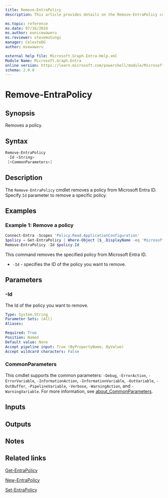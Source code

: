 ```yaml
---
title: Remove-EntraPolicy
description: This article provides details on the Remove-EntraPolicy command.

ms.topic: reference
ms.date: 07/16/2024
ms.author: eunicewaweru
ms.reviewer: stevemutungi
manager: CelesteDG
author: msewaweru

external help file: Microsoft.Graph.Entra-Help.xml
Module Name: Microsoft.Graph.Entra
online version: https://learn.microsoft.com/powershell/module/Microsoft.Graph.Entra/Remove-EntraPolicy
schema: 2.0.0
---
```


# Remove-EntraPolicy

## Synopsis

Removes a policy.

## Syntax

```powershell
Remove-EntraPolicy
 -Id <String>
 [<CommonParameters>]
```

## Description

The `Remove-EntraPolicy` cmdlet removes a policy from Microsoft Entra ID. Specify `Id` parameter to remove a specific policy.

## Examples

### Example 1: Remove a policy

```powershell
Connect-Entra -Scopes 'Policy.Read.ApplicationConfiguration'
$policy = Get-EntraPolicy | Where-Object {$_.DisplayName -eq 'Microsoft User Default Recommended Policy'}
Remove-EntraPolicy -Id $policy.Id
```

This command removes the specified policy from Microsoft Entra ID.

- `-Id` - specifies the ID of the policy you want to remove.

## Parameters

### -Id

The Id of the policy you want to remove.

```yaml
Type: System.String
Parameter Sets: (All)
Aliases:

Required: True
Position: Named
Default value: None
Accept pipeline input: True (ByPropertyName, ByValue)
Accept wildcard characters: False
```

### CommonParameters

This cmdlet supports the common parameters: `-Debug`, `-ErrorAction`, `-ErrorVariable`, `-InformationAction`, `-InformationVariable`, `-OutVariable`, `-OutBuffer`, `-PipelineVariable`, `-Verbose`, `-WarningAction`, and `-WarningVariable`. For more information, see [about_CommonParameters](https://go.microsoft.com/fwlink/?LinkID=113216).

## Inputs

## Outputs

## Notes

## Related links

[Get-EntraPolicy](Get-EntraPolicy.md)

[New-EntraPolicy](New-EntraPolicy.md)

[Set-EntraPolicy](Set-EntraPolicy.md)
